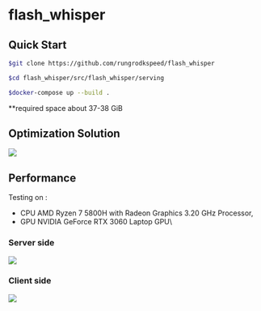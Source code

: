 # flash_whisper

## Quick Start

```bash
$git clone https://github.com/rungrodkspeed/flash_whisper

$cd flash_whisper/src/flash_whisper/serving

$docker-compose up --build .
```

**required space about 37-38 GiB

## Optimization Solution

<image src="/media/solution.jpg"/>


## Performance

Testing on :
 - CPU
 AMD Ryzen 7 5800H with Radeon Graphics 3.20 GHz Processor,
 - GPU
 NVIDIA GeForce RTX 3060 Laptop GPU\

### Server side

<image src="/media/performance.png"/>

### Client side

<image src="/media/end2end.png"/>